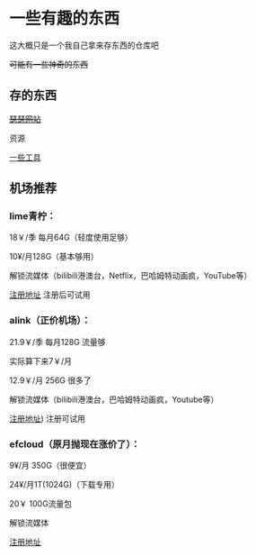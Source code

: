 # 一些有趣的东西
这大概只是一个我自己拿来存东西的仓库吧

~~可能有一些神奇的东西~~

## 存的东西
[~~瑟瑟网站~~](https://github.com/huangcy208/funthings_fq/blob/main/por-site "诶嘿")

资源

[一些工具](https://github.com/huangcy208/funthings_fq/releases/tag/v0.1)

## 机场推荐

### lime青柠：

18￥/季 每月64G（轻度使用足够）

10¥/月128G（基本够用）

解锁流媒体（bilibili港澳台，Netflix，巴哈姆特动画疯，YouTube等）

[注册地址](https://limeis.best/#/register?code=Zf5K2GS9)
注册后可试用

### alink（正价机场）：

21.9￥/季 每月128G 流量够

实际算下来7￥/月

12.9￥/月 256G 很多了

解锁流媒体（bilibili港澳台，巴哈姆特动画疯，Youtube等）

[注册地址](https://aln.lnaspiring.com/#/register?code=Nxa5V550))
注册可试用

### efcloud（原月抛现在涨价了）：

9¥/月 350G（很便宜）

24¥/月1T(1024G)（下载专用）

20￥ 100G流量包

解锁流媒体

[注册地址](https://invite.efshop.cc/#/register?code=TADkJVyo)

